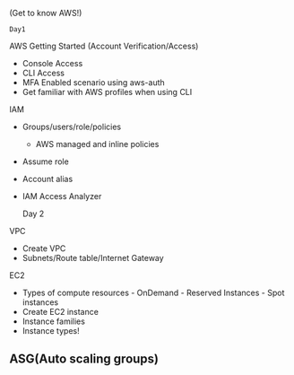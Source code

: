 (Get to know AWS!)

    Day1
    
AWS Getting Started (Account Verification/Access)

  - Console Access
  - CLI Access
  - MFA Enabled scenario using aws-auth
  - Get familiar with AWS profiles when using CLI

IAM

  - Groups/users/role/policies
    - AWS managed and inline policies
  - Assume role
  - Account alias
  - IAM Access Analyzer
  
    Day 2
    
VPC
  - Create VPC
  - Subnets/Route table/Internet Gateway

EC2

   - Types of compute resources
    - OnDemand
    - Reserved Instances
    - Spot instances
   - Create EC2 instance
   - Instance families
   - Instance types!

ASG(Auto scaling groups)
---



    
  
